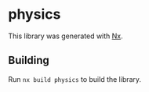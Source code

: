 # physics

This library was generated with [Nx](https://nx.dev).

## Building

Run `nx build physics` to build the library.
